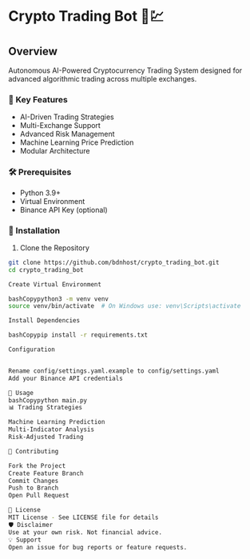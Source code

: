 # Crypto Trading Bot 🤖💹

## Overview

Autonomous AI-Powered Cryptocurrency Trading System designed for advanced algorithmic trading across multiple exchanges.

### 🚀 Key Features

- AI-Driven Trading Strategies
- Multi-Exchange Support
- Advanced Risk Management
- Machine Learning Price Prediction
- Modular Architecture

### 🛠 Prerequisites

- Python 3.9+
- Virtual Environment
- Binance API Key (optional)

### 🔧 Installation

1. Clone the Repository

```bash
git clone https://github.com/bdnhost/crypto_trading_bot.git
cd crypto_trading_bot

Create Virtual Environment

bashCopypython3 -m venv venv
source venv/bin/activate  # On Windows use: venv\Scripts\activate

Install Dependencies

bashCopypip install -r requirements.txt

Configuration


Rename config/settings.yaml.example to config/settings.yaml
Add your Binance API credentials

🚀 Usage
bashCopypython main.py
📊 Trading Strategies

Machine Learning Prediction
Multi-Indicator Analysis
Risk-Adjusted Trading

🤝 Contributing

Fork the Project
Create Feature Branch
Commit Changes
Push to Branch
Open Pull Request

📜 License
MIT License - See LICENSE file for details
🛡️ Disclaimer
Use at your own risk. Not financial advice.
💡 Support
Open an issue for bug reports or feature requests.
```
